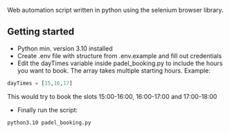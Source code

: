 Web automation script written in python using the selenium browser library.

## Getting started
- Python min. version 3.10 installed
- Create .env file with structure from .env.example and fill out credentials
- Edit the dayTimes variable inside padel_booking.py to include the hours you want to book. The array takes multiple starting hours. Example:
```python
dayTimes = [15,16,17]
```
This would try to book the slots 15:00-16:00, 16:00-17:00 and 17:00-18:00
- Finally run the script:
```bash
python3.10 padel_booking.py
```
